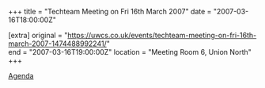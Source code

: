 +++
title = "Techteam Meeting on Fri 16th March 2007"
date = "2007-03-16T18:00:00Z"

[extra]
original = "https://uwcs.co.uk/events/techteam-meeting-on-fri-16th-march-2007-1474488992241/"    
end = "2007-03-16T19:00:00Z"
location = "Meeting Room 6, Union North"
+++

[Agenda](https://www.warwickcompsoc.co.uk/mailman/private/techteam/2007-March/002056.html)

